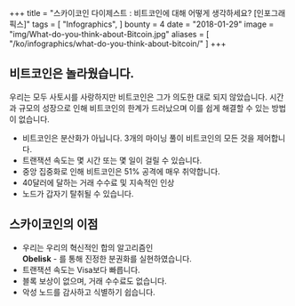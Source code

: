 +++
title = "스카이코인 다이제스트 : 비트코인에 대해 어떻게 생각하세요? [인포그래픽스]"
tags = [
    "Infographics",
]
bounty = 4
date = "2018-01-29"
image = "img/What-do-you-think-about-Bitcoin.jpg"
aliases = [
	"/ko/infographics/what-do-you-think-about-bitcoin/"
]
+++

## 비트코인은 놀라웠습니다.

우리는 모두 사토시를 사랑하지만 비트코인은 그가 의도한 대로 되지 않았습니다. 시간과 규모의 성장으로 인해 비트코인의 한계가 드러났으며 이를 쉽게 해결할 수 있는 방법이 없습니다.


  * 비트코인은 분산화가 아닙니다. 3개의 마이닝 풀이 비트코인의 모든 것을 제어합니다.
  * 트랜잭션 속도는 몇 시간 또는 몇 일이 걸릴 수 있습니다.
  * 중앙 집중화로 인해 비트코인은 51% 공격에 매우 취약합니다.
  * 40달러에 달하는 거래 수수료 및 지속적인 인상
  * 노드가 갑자기 탈취될 수 있습니다.

## 스카이코인의 이점

  * 우리는 우리의 혁신적인 합의 알고리즘인</br>
   __Obelisk__ - 를 통해 진정한 분권화를 실현하였습니다.
  * 트랜잭션 속도는 Visa보다 빠릅니다.
  * 블록 보상이 없으며, 거래 수수료도 없습니다.
  * 악성 노드를 감사하고 식별하기 쉽습니다.
